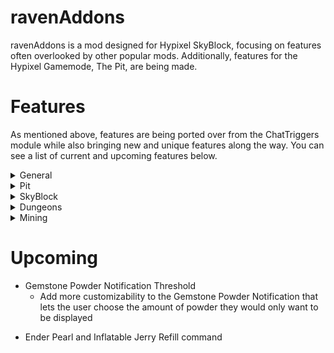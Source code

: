 # ravenAddons

ravenAddons is a mod designed for Hypixel SkyBlock, focusing on features often overlooked by other popular mods. Additionally, features for the Hypixel Gamemode, The Pit, are being made.

# Features

As mentioned above, features are being ported over from the ChatTriggers module while also bringing new and unique features along the way. You can see a list of current and upcoming features below.

<details>
  
<summary>General</summary>

## General
- QUICK MATHS! Solver

</details>

<details>
<summary>Pit</summary>

## Pit
- Care Package Highlighter

![Care Package Highlighter - Mystic Sword](https://cdn.modrinth.com/data/cached_images/a9e81c7528013f61bdd4829f40ddf3e67775f4c9.png)

</details>

<details>
<summary>SkyBlock</summary>

## SkyBlock

+ Dodge List
  - Intensive dodge list with a ton of features

![Dodge List](https://github.com/user-attachments/assets/a6c970f7-d82b-47dd-aab8-8b31555349bb)

+ DROP Alerts
  - Select a username to annoy with your rare drops
 
+ Fire Freeze Timer
  - **Not a Fire Freeze Timer for Master Mode Floor 3**
  - Places a timer above an entity's head when they are frozen with a Fire Freeze Staff
  - Additional options include announcing to party chat when a mob is frozen and a notification for when you should re-activate the ability of Fire Freeze Staff to freeze the mob again

</details>

<details>
<summary>Dungeons</summary>

## Dungeons
+ Better Device Notifications
  - Replaces Hypixel's device complete titles for your username with a custom title or subtitle that you have chosen

+ Energy Crystal Notification
  - Shows "Place Crystal" when you have an energy crystal in your inventory
 
+ Leap Announce
  - Customizable leap announce

+ Leap Sound
  - Plays note.pling when you leap to someone

</details>

<details>
<summary>Mining</summary>

## Mining
+ Mining Ability Notifications
  
+ Gemstone Powder Notifications

</details>

# Upcoming

+ Gemstone Powder Notification Threshold
  - Add more customizability to the Gemstone Powder Notification that lets the user choose the amount of powder they would only want to be displayed

- Ender Pearl and Inflatable Jerry Refill command
